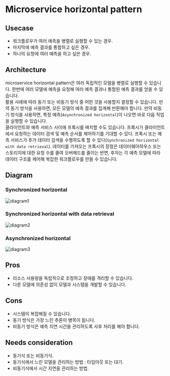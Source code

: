 # Microservice horizontal pattern

## Usecase
- 워크플로우가 여러 예측을 병렬로 실행할 수 있는 경우.
- 마지막에 예측 결과를 통합하고 싶은 경우.
- 하나의 요청에 여러 예측을 하고 싶은 경우.


## Architecture

microservice horizontal pattern은 여러 독립적인 모델을 병렬로 실행할 수 있습니다. 한번에 여러 모델에 예측을 요청해 여러 예측 결과나 통합된 예측 결과를 얻을 수 있습니다. <br>
활용 사례에 따라 동기 또는 비동기 방식 중 어떤 것을 사용할지 결정할 수 있습니다. 만약 동기 방식을 사용하면, 모든 모델의 예측 결과를 집계해 반환해야 합니다. 만약 비동기 방식을 사용하면, 특정 예측(`Asynchronized horizontal`)이 나오면 바로 다음 작업을 실행할 수 있습니다.<br>
클라이언트와 예측 서비스 사이에 프록시를 배치할 수도 있습니다. 프록시가 클라이언트에서 요청하는 데이터 검색 및 예측 순서를 제어하기를 기대할 수 있다. 프록시 또는 예측 서비스가 추가 데이터 검색을 수행하도록 할 수 있다(`Synchronized horizontal with data retrieval`). 데이터를 가져오는 프록시의 장점은 데이터웨어하우스 또는 스토리지에 대한 요청 수를 줄여 오버헤드를 줄이는 반면, 후자는 각 예측 모델에 따라 데이터 구조를 제어해 복잡한 워크플로우를 만들 수 있습니다.

## Diagram
### Synchronized horizontal
![diagram1](diagram1.png)

### Synchronized horizontal with data retrieval
![diagram2](diagram2.png)

### Asynchronized horizontal
![diagram3](diagram3.png)

## Pros
- 리소스 사용량을 독립적으로 조정하고 장애를 격리할 수 있습니다.
- 다른 모델에 의존성 없이 모델과 시스템을 개발할 수 있습니다.

## Cons
- 시스템이 복잡해질 수 있습니다.
- 동기 방식은 가장 느린 추론이 병목이 됩니다.
- 비동기 방식은 예측 지연 시간을 관리하도록 사후 처리를 해야 합니다.

## Needs consideration
- 동기식 또는 비동기식.
- 동기식에서 느린 모델을 관리하는 방법 : 타임아웃 또는 대기.
- 비동기식에서 시간 지연을 관리하는 방법.
